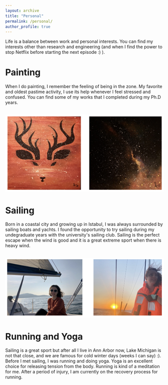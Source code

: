 ```yaml
---
layout: archive
title: "Personal"
permalink: /personal/
author_profile: true
---
```


Life is a balance between work and personal interests. You can find my interests other than research and engineering (and when I find the power to stop Netflix before starting the next episode :) ).

Painting
=======
When I do painting, I remember the feeling of being in the zone. My favorite and oldest pastime activity, I use its help whenever I feel stressed and confused. You can find some of my works that I completed during my Ph.D years.

<br/><img src='/images/painting.png'>

Sailing
======
Born in a coastal city and growing up in Istabul, I was always surrounded by sailing boats and yachts. I found the opportunity to try sailing during my undegraduate years with the university's sailing club. Sailing is the perfect escape when the wind is good and it is a great extreme sport when there is heavy wind. 

<br/><img src='/images/sailing.png'>

Running and Yoga
======
Sailing is a great sport but after all I live in Ann Arbor now, Lake Michigan is not that close, and we are famous for cold winter days (weeks I can say) :). Before I met sailing, I was running and doing yoga. Yoga is an excellent choice for releasing tension from the body. Running is kind of a meditation for me. After a period of injury, I am currently on the recovery process for running.


